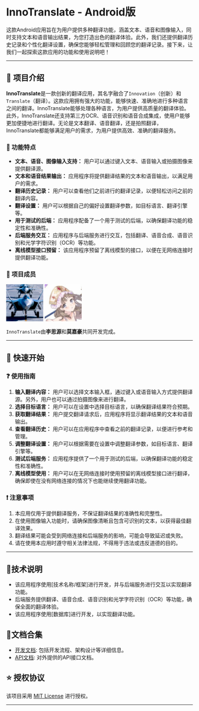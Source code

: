 # InnoTranslate - Android版

这款Android应用旨在为用户提供多种翻译功能，涵盖文本、语音和图像输入，同时支持文本和语音输出结果，为您打造出色的翻译体验。此外，我们还提供翻译历史记录和个性化翻译设置，确保您能够轻松管理和回顾您的翻译记录。接下来，让我们一起探索这款应用的功能和使用说明吧！

---
## 📕 项目介绍

**InnoTranslate**是一款创新的翻译应用，其名字融合了`Innovation`（创新）和`Translate`（翻译）。这款应用拥有强大的功能，能够快速、准确地进行多种语言之间的翻译。InnoTranslate能够处理各种语言，为用户提供高质量的翻译体验。此外，InnoTranslate还支持第三方OCR、语音识别和语音合成集成，使用户能够更加便捷地进行翻译。无论是文本翻译、语音翻译，还是拍照翻译，InnoTranslate都能够满足用户的需求，为用户提供高效、准确的翻译服务。

###  🚀 功能特点

- **文本、语音、图像输入支持：** 用户可以通过键入文本、语音输入或拍摄图像来提供翻译源。
- **文本和语音结果输出：** 应用程序将提供翻译结果的文本和语音输出，以满足用户的需求。
- **翻译历史记录：** 用户可以查看他们之前进行的翻译记录，以便轻松访问之前的翻译内容。
- **翻译设置：** 用户可以根据自己的偏好设置翻译参数，如目标语言、翻译引擎等。
- **用于测试的后端：** 应用程序配备了一个用于测试的后端，以确保翻译功能的稳定性和准确性。
- **后端服务交互：** 应用程序与后端服务进行交互，包括翻译、语音合成、语音识别和光学字符识别（OCR）等功能。
- **离线模型接口预留：** 该应用程序预留了离线模型的接口，以便在无网络连接时提供翻译功能。

### 🤝 项目成员

<p>
    <a href="https://github.com/CPLASF2049"><img src="./pics/1.jpg" width="100px" alt="1" border-radius: "100%"/></a>
    <a href="https://github.com/Ceriflor"><img src="./pics/2.jpg" width="100px" alt="2" radius: "100%"/></a>
</p>


`InnoTranslate`由**李思源**和**莫嘉豪**共同开发完成。

--- 
## 🎈 快速开始

### ❓ 使用指南

1. **输入翻译内容：** 用户可以选择文本输入框，通过键入或语音输入方式提供翻译源。另外，用户也可以通过拍摄图像来进行翻译。
2. **选择目标语言：** 用户可以在设置中选择目标语言，以确保翻译结果符合预期。
3. **获取翻译结果：** 用户提交翻译请求后，应用程序将显示翻译结果的文本和语音输出。
4. **查看翻译历史：** 用户可以在应用程序中查看之前的翻译记录，以便进行参考和管理。
5. **调整翻译设置：** 用户可以根据需要在设置中调整翻译参数，如目标语言、翻译引擎等。
6. **测试后端服务：** 应用程序提供了一个用于测试的后端，以确保翻译功能的稳定性和准确性。
7. **离线模型使用：** 用户可以在无网络连接时使用预留的离线模型接口进行翻译，确保即使在没有网络连接的情况下也能继续使用翻译功能。

### ❗ 注意事项

1. 本应用仅用于提供翻译服务，不保证翻译结果的准确性和完整性。
2. 在使用图像输入功能时，请确保图像清晰且包含可识别的文本，以获得最佳翻译效果。
3. 翻译结果可能会受到网络连接和后端服务的影响，可能会导致延迟或失败。
4. 请在使用本应用时遵守相关法律法规，不得用于违法或违反道德的目的。

--- 
## 🎨技术说明

- 该应用程序使用[技术名称/框架]进行开发，并与后端服务进行交互以实现翻译功能。
- 后端服务提供翻译、语音合成、语音识别和光学字符识别（OCR）等功能，确保全面的翻译体验。
- 该应用程序使用[数据库]进行开发，以实现翻译功能。


## 📃文档合集

- [开发文档](docs/DEVELOPMENT.md): 包括开发流程、架构设计等详细信息。
- [API文档](docs/API.md): 对外提供的API接口文档。

## ⭐️ 授权协议

该项目采用 [MIT License](LICENSE) 进行授权。

--- 

